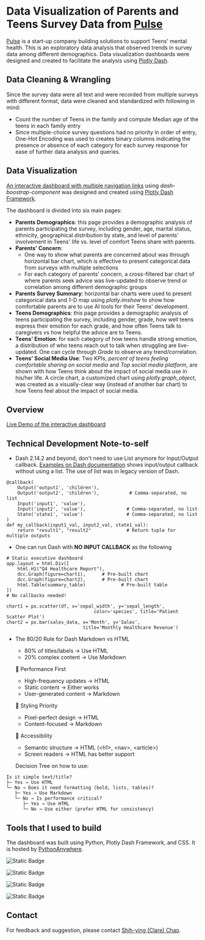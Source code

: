 # Data Visualization of Parents and Teens Survey Data from [Pulse](https://www.pulsepeers.com/)

[Pulse](https://www.pulsepeers.com/) is a start-up company building solutions to support Teens' mental health. This is an exploratory data analysis that observed trends in
survey data among different demographics. Data visualization dashboards were designed and created to facilitate the analysis using [Plotly Dash](https://dash.plotly.com/).


## Data Cleaning & Wrangling
Since the survey data were all text and were recorded from multiple surveys with different format, data were cleaned and standardized with following in mind:
- Count the number of Teens in the family and compute Median age of the teens in each family entry
- Since multiple-choice survey questions had no priority in order of entry, One-Hot Encoding was used to creates binary columns indicating the presence or absence of each category for each survey response for ease of further data analysis and queries.

## Data Visualization
[An interactive dashboard with multiple navigation links](https://clarechao.pythonanywhere.com/) using *dash-boostrap-component* was designed and created using [Plotly Dash Framework](https://dash.plotly.com/).

The dashboard is divided into six main pages:
  - **Parents Demographics**: this page provides a demographic analysis of parents participating the survey, including gender, age, marital status, ethnicity, geographical distribution by state, and level of parents' involvement in Teens' life vs. level of comfort Teens share with parents.
  - **Parents' Concern**:
    - One way to show what parents are concerned about was through horizontal bar chart, which is effective to present categorical data from surveys with multiple selections
    - For each category of parents' concern, a cross-filtered bar chart of where parents seek advice was live-updated to observe trend or correlation among different demographic groups
  - **Parents Survey Summary**: horizontal bar charts were used to present categorical data and 1-D map using *plotly.imshow* to show how comfortable parents are to use AI tools for their Teens' development.
  - **Teens Demographics**: this page provides a demographic analysis of teens participating the survey, including gender, grade, how well teens express their emotion for each grade, and how often Teens talk to caregivers vs how helpful the advice are to Teens.
  - **Teens' Emotion**: for each category of how teens handle strong emotion, a distribution of who teens reach out to talk when struggling are live-updated. One can cycle through *Grade* to observe any trend/correlation.
  - **Teens' Social Media Use**: Two KPIs, *percent of teens feeling comfortable sharing on social media* and *Top social media platform*, are shown with how Teens think about the impact of social media use in his/her life. A circle chart, a customized chart using *plotly.graph_object*, was created as a visually-clear way (instead of another bar chart) to how Teens feel about the impact of social media.

## Overview

[Live Demo of the interactive dashboard](https://www.dropbox.com/scl/fi/cy0yvkli2xefq66qy4aya/dashboard_demo.mov?rlkey=a9uvxmhdehi1mfpswbmvrgm93&st=1ofcl8u1&dl=0)

## Technical Development Note-to-self

- Dash 2.14.2 and beyond, don't need to use List anymore for Input/Output callback. [Examples on Dash documentation](https://dash.plotly.com/basic-callbacks) shows input/output callback without using a list. The use of list was in legacy version of Dash.
```commandline
@callback(
    Output('output1', 'children'),
    Output('output2', 'children'),           # Comma-separated, no list
    Input('input1', 'value'),
    Input('input2', 'value'),               # Comma-separated, no list
    State('state1', 'value')                # Comma-separated, no list
)
def my_callback(input1_val, input2_val, state1_val):
    return "result1", "result2"             # Return tuple for multiple outputs
```
- One can run Dash with **NO INPUT CALLBACK** as the following
```commandline
# Static executive dashboard
app.layout = html.Div([
    html.H1("Q4 Healthcare Report"),
    dcc.Graph(figure=chart1),      # Pre-built chart
    dcc.Graph(figure=chart2),      # Pre-built chart
    html.Table(summary_table)             # Pre-built table
])
# No callbacks needed!

chart1 = px.scatter(df, x='sepal_width', y='sepal_length', 
                                color='species', title='Patient Scatter Plot')
chart2 = px.bar(sales_data, x='Month', y='Sales', 
                            title='Monthly Healthcare Revenue')
```
- The 80/20 Rule for Dash Markdown vs HTML
    - 80% of titles/labels → Use HTML
    - 20% complex content → Use Markdown
  
    🚀 Performance First
    - High-frequency updates → HTML 
    - Static content → Either works 
    - User-generated content → Markdown
  
    🎨 Styling Priority 
    - Pixel-perfect design → HTML 
    - Content-focused → Markdown

    📱 Accessibility
    - Semantic structure → HTML (\<h1\>, \<nav\>, \<article\>)
    - Screen readers → HTML has better support
    
    Decision Tree on how to use:
```commandline
Is it simple text/title?
├─ Yes → Use HTML
└─ No → Does it need formatting (bold, lists, tables)?
   ├─ Yes → Use Markdown  
   └─ No → Is performance critical?
      ├─ Yes → Use HTML
      └─ No → Use either (prefer HTML for consistency)
```

## Tools that I used to build

The dashboard was built using Python, Plotly Dash Framework, and CSS. It is hosted by [PythonAnywhere](https://www.pythonanywhere.com/).

![Static Badge](https://img.shields.io/badge/Python-%233776AB?style=for-the-badge&logo=python&logoColor=%23FFDC0F)

![Static Badge](https://img.shields.io/badge/Plotly-%233F4F75?style=for-the-badge&logo=plotly&logoColor=%23EEEEEE)

![Static Badge](https://img.shields.io/badge/CSS-%23663399?style=for-the-badge&logo=CSS&logoColor=%23FFFFFF)

![Static Badge](https://img.shields.io/badge/PythonAnywhere-%231D9FD7?style=for-the-badge&logo=PythonAnywhere&logoColor=%23FFFFFF)


## Contact

For feedback and suggestion, please contact [Shih-ying (Clare) Chao](https://www.linkedin.com/in/shihyinghuang).





